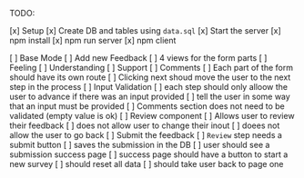 TODO:

[x] Setup
    [x] Create DB and tables using `data.sql`
    [x] Start the server
    [x] npm install
    [x] npm run server
    [x] npm client

[ ] Base Mode
    [ ] Add new Feedback
        [ ] 4 views for the form parts
            [ ] Feeling
            [ ] Understanding
            [ ] Support
            [ ] Comments
            [ ] Each part of the form should have its own route
            [ ] Clicking next shoud move the user to the next step in the process
    [ ] Input Validation
        [ ] each step should only alloow the user to advance if there was an input provided
        [ ] tell the user in some way that an input must be provided
        [ ] Comments section does not need to be validated (empty value is ok)
    [ ] Review component
        [ ] Allows user to review their feedback
        [ ] does not allow user to change their inout
        [ ] doees not allow the user to go back
    [ ] Submit the feedback
        [ ] `Review` step needs a submit button
            [ ] saves the submission in the DB
        [ ] user should see a submission success page
        [ ] success page should have a button to start a new survey
            [ ] should reset all data 
            [ ] should take user back to page one

